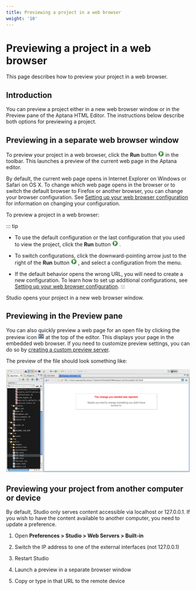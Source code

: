 ```yaml
---
title: Previewing a project in a web browser
weight: '10'
---
```


# Previewing a project in a web browser

This page describes how to preview your project in a web browser.

## Introduction

You can preview a project either in a new web browser window or in the Preview pane of the Aptana HTML Editor. The instructions below describe both options for previewing a project.

## Previewing in a separate web browser window

To preview your project in a web browser, click the **Run** button ![run](./run.png) in the toolbar. This launches a preview of the current web page in the Aptana editor.

By default, the current web page opens in Internet Explorer on Windows or Safari on OS X. To change which web page opens in the browser or to switch the default browser to Firefox or another browser, you can change your browser configuration. See [Setting up your web browser configuration](/guide/Axway_Appcelerator_Studio/Axway_Appcelerator_Studio_Guide/Web_Development/Previewing/Setting_up_your_web_browser_configuration/) for information on changing your configuration.

To preview a project in a web browser:

::: tip
* To use the default configuration or the last configuration that you used to view the project, click the **Run** button ![run](./run.png) .

* To switch configurations, click the downward-pointing arrow just to the right of the **Run** button ![run](./run.png) , and select a configuration from the menu.

* If the default behavior opens the wrong URL, you will need to create a new configuration. To learn how to set up additional configurations, see [Setting up your web browser configuration](/guide/Axway_Appcelerator_Studio/Axway_Appcelerator_Studio_Guide/Web_Development/Previewing/Setting_up_your_web_browser_configuration/).
:::

Studio opens your project in a new web browser window.

## Previewing in the Preview pane

You can also quickly preview a web page for an open file by clicking the preview icon ![preview](./preview.png) at the top of the editor. This displays your page in the embedded web browser. If you need to customize preview settings, you can do so by [creating a custom preview server](/guide/Axway_Appcelerator_Studio/Axway_Appcelerator_Studio_Guide/Web_Development/Previewing/Creating_a_Custom_Preview_Server/).

The preview of the file should look something like:

![Preview_shown](./Preview_shown.png)

## Previewing your project from another computer or device

By default, Studio only serves content accessible via localhost or 127.0.0.1. If you wish to have the content available to another computer, you need to update a preference.

1. Open **Preferences > Studio > Web Servers > Built-in**

2. Switch the IP address to one of the external interfaces (not 127.0.0.1)

3. Restart Studio

4. Launch a preview in a separate browser window

5. Copy or type in that URL to the remote device
